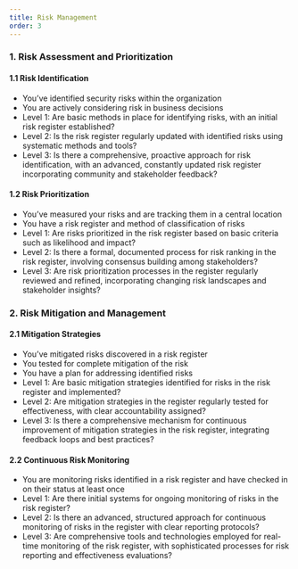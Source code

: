 ```yaml
---
title: Risk Management
order: 3
---
```


### 1. Risk Assessment and Prioritization

#### 1.1 Risk Identification

- You’ve identified security risks within the organization
- You are actively considering risk in business decisions
- Level 1: Are basic methods in place for identifying risks, with an initial risk register established?
- Level 2: Is the risk register regularly updated with identified risks using systematic methods and tools?
- Level 3: Is there a comprehensive, proactive approach for risk identification, with an advanced, constantly updated risk register incorporating community and stakeholder feedback?

#### 1.2 Risk Prioritization

- You’ve measured your risks and are tracking them in a central location
- You have a risk register and method of classification of risks
- Level 1: Are risks prioritized in the risk register based on basic criteria such as likelihood and impact?
- Level 2: Is there a formal, documented process for risk ranking in the risk register, involving consensus building among stakeholders?
- Level 3: Are risk prioritization processes in the register regularly reviewed and refined, incorporating changing risk landscapes and stakeholder insights?

### 2. Risk Mitigation and Management

#### 2.1 Mitigation Strategies

- You’ve mitigated risks discovered in a risk register
- You tested for complete mitigation of the risk
- You have a plan for addressing identified risks
- Level 1: Are basic mitigation strategies identified for risks in the risk register and implemented?
- Level 2: Are mitigation strategies in the register regularly tested for effectiveness, with clear accountability assigned?
- Level 3: Is there a comprehensive mechanism for continuous improvement of mitigation strategies in the risk register, integrating feedback loops and best practices?

#### 2.2 Continuous Risk Monitoring

- You are monitoring risks identified in a risk register and have checked in on their status at least once
- Level 1: Are there initial systems for ongoing monitoring of risks in the risk register?
- Level 2: Is there an advanced, structured approach for continuous monitoring of risks in the register with clear reporting protocols?
- Level 3: Are comprehensive tools and technologies employed for real-time monitoring of the risk register, with sophisticated processes for risk reporting and effectiveness evaluations?
